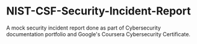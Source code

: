 # NIST-CSF-Security-Incident-Report
A mock security incident report done as part of Cybersecurity documentation portfolio and Google's Coursera Cybersecurity Certificate.
